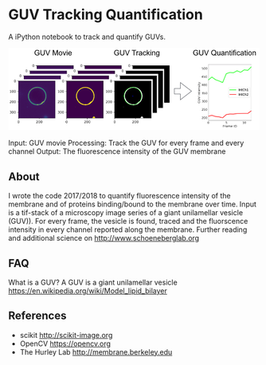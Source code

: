 # GUV Tracking Quantification

A iPython notebook to track and quantify GUVs.

![Logo](./logo.png)

Input: GUV movie
Processing: Track the GUV for every frame and every channel
Output: The fluorescence intensity of the GUV membrane

## About

I wrote the code 2017/2018 to quantify fluorescence intensity of the membrane and of proteins binding/bound to the membrane over time.
Input is a tif-stack of a microscopy image series of a giant unilamellar vesicle (GUV)).
For every frame, the vesicle is found, traced and the fluorscence intensity in every channel reported along the membrane.
Further reading and additional science on http://www.schoeneberglab.org


## FAQ

What is a GUV?
A GUV is a giant unilamellar vesicle
https://en.wikipedia.org/wiki/Model_lipid_bilayer

## References

- scikit http://scikit-image.org
- OpenCV https://opencv.org
- The Hurley Lab http://membrane.berkeley.edu
